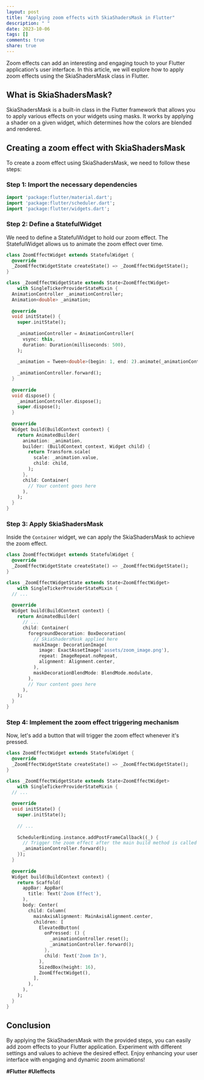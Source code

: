 ```yaml
---
layout: post
title: "Applying zoom effects with SkiaShadersMask in Flutter"
description: " "
date: 2023-10-06
tags: []
comments: true
share: true
---
```


Zoom effects can add an interesting and engaging touch to your Flutter application's user interface. In this article, we will explore how to apply zoom effects using the SkiaShadersMask class in Flutter.

## What is SkiaShadersMask?

SkiaShadersMask is a built-in class in the Flutter framework that allows you to apply various effects on your widgets using masks. It works by applying a shader on a given widget, which determines how the colors are blended and rendered.

## Creating a zoom effect with SkiaShadersMask

To create a zoom effect using SkiaShadersMask, we need to follow these steps:

### Step 1: Import the necessary dependencies

```dart
import 'package:flutter/material.dart';
import 'package:flutter/scheduler.dart';
import 'package:flutter/widgets.dart';
```

### Step 2: Define a StatefulWidget

We need to define a StatefulWidget to hold our zoom effect. The StatefulWidget allows us to animate the zoom effect over time.

```dart
class ZoomEffectWidget extends StatefulWidget {
  @override
  _ZoomEffectWidgetState createState() => _ZoomEffectWidgetState();
}

class _ZoomEffectWidgetState extends State<ZoomEffectWidget>
    with SingleTickerProviderStateMixin {
  AnimationController _animationController;
  Animation<double> _animation;
  
  @override
  void initState() {
    super.initState();
  
    _animationController = AnimationController(
      vsync: this,
      duration: Duration(milliseconds: 500),
    );
  
    _animation = Tween<double>(begin: 1, end: 2).animate(_animationController);
  
    _animationController.forward();
  }
  
  @override
  void dispose() {
    _animationController.dispose();
    super.dispose();
  }
  
  @override
  Widget build(BuildContext context) {
    return AnimatedBuilder(
      animation: _animation,
      builder: (BuildContext context, Widget child) {
        return Transform.scale(
          scale: _animation.value,
          child: child,
        );
      },
      child: Container(
        // Your content goes here
      ),
    );
  }
}
```

### Step 3: Apply SkiaShadersMask

Inside the `Container` widget, we can apply the SkiaShadersMask to achieve the zoom effect.

```dart
class ZoomEffectWidget extends StatefulWidget {
  @override
  _ZoomEffectWidgetState createState() => _ZoomEffectWidgetState();
}

class _ZoomEffectWidgetState extends State<ZoomEffectWidget>
    with SingleTickerProviderStateMixin {
  // ...
  
  @override
  Widget build(BuildContext context) {
    return AnimatedBuilder(
      // ...
      child: Container(
        foregroundDecoration: BoxDecoration(
          // SkiaShadersMask applied here
          maskImage: DecorationImage(
            image: ExactAssetImage('assets/zoom_image.png'),
            repeat: ImageRepeat.noRepeat,
            alignment: Alignment.center,
          ),
          maskDecorationBlendMode: BlendMode.modulate,
        ),
        // Your content goes here
      ),
    );
  }
}
```

### Step 4: Implement the zoom effect triggering mechanism

Now, let's add a button that will trigger the zoom effect whenever it's pressed.

```dart
class ZoomEffectWidget extends StatefulWidget {
  @override
  _ZoomEffectWidgetState createState() => _ZoomEffectWidgetState();
}

class _ZoomEffectWidgetState extends State<ZoomEffectWidget>
    with SingleTickerProviderStateMixin {
  // ...
  
  @override
  void initState() {
    super.initState();
    
    // ...
    
    SchedulerBinding.instance.addPostFrameCallback((_) {
      // Trigger the zoom effect after the main build method is called
      _animationController.forward();
    });
  }
  
  @override
  Widget build(BuildContext context) {
    return Scaffold(
      appBar: AppBar(
        title: Text('Zoom Effect'),
      ),
      body: Center(
        child: Column(
          mainAxisAlignment: MainAxisAlignment.center,
          children: [
            ElevatedButton(
              onPressed: () {
                _animationController.reset();
                _animationController.forward();
              },
              child: Text('Zoom In'),
            ),
            SizedBox(height: 16),
            ZoomEffectWidget(),
          ],
        ),
      ),
    );
  }
}
```

## Conclusion

By applying the SkiaShadersMask with the provided steps, you can easily add zoom effects to your Flutter application. Experiment with different settings and values to achieve the desired effect. Enjoy enhancing your user interface with engaging and dynamic zoom animations!

**#Flutter #UIeffects**